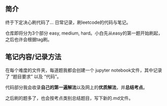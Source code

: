 ## 简介

终于下定决心刷代码了... 日常记录，刷leetcode的代码与笔记。

仓库即将分为3个部分 easy, medium, hard。小白先从easy的第一题开始刷起，之后也许会根据tag刷。

## 笔记内容/记录方法

在每个难度的文件夹，每道题我都会创建一个 jupyter notebook文件，其中记录了 “题目要求” 以及 “代码”。

代码部分我会收录**自己的第一遍解法**以及网上的**优质解法**，并**总结考点**。

之后刷的题多了，也会按考点类别总结题目，写下新的.md文件。